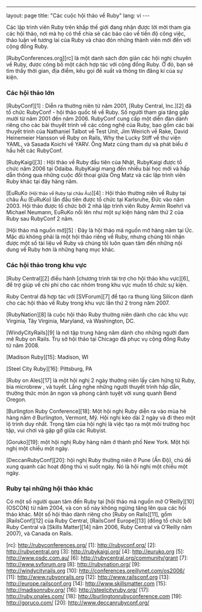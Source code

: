 ---
layout: page title: "Các cuộc hội thảo về Ruby" lang: vi ---

Các lập trình viên Ruby trên khắp thế giới đang nhận được lời mời tham gia các
hội thảo, nơi mà họ có thể chia sẻ các báo cáo về tiến độ công việc, thảo luận
về tương lai của Ruby và chào đón những thành viên mới đến với cộng đồng Ruby.

[RubyConferences.org][rc] là một danh sách đơn giản các hội nghị chuyên về Ruby,
được công bố một cách hợp tác với cộng đồng Ruby. Ở đó, bạn sẽ tìm thấy thời
gian, địa điểm, kêu gọi đề xuất và thông tin đăng kí của sự kiện.

### Các hội thảo lớn

[RubyConf][1] : Diễn ra thường niên từ năm 2001, [Ruby Central, Inc.][2] đã tổ
chức RubyConf - hội thảo quốc tế về Ruby. Số người tham gia tăng gấp mười từ năm
2001 đến năm 2006.  RubyConf cung cấp một diễn đàn dành riêng cho các bài thuyết
trình về các công nghệ của Ruby, bao gồm các bài thuyết trình của Nathaniel
Talbot về Test Unit, Jim Weirich về Rake, David Heinemeier Hansson về Ruby on
Rails, Why the Lucky Stiff về thư viện YAML, và Sasada Koichi về YARV. Ông Matz
cũng tham dự và phát biểu ở hầu hết các RubyConf.

[RubyKaigi][3] : Hội thảo về Ruby đầu tiên của Nhật, RubyKaigi được tổ chức năm
2006 tại Odaiba.  RubyKaigi mang đến nhiều bài học mới và hấp dẫn thông qua
những cuộc đối thoại giữa Ông Matz và các lập trình viên Ruby khác tại đây hàng
năm.

[EuRuKo <small>(Hội thảo về Ruby tại châu Âu)</small>][4] : Hội thảo thường niên
về Ruby tại châu Âu (EuRuKo) lần đầu tiên được tổ chức tại Karlsruhe, Đức vào
năm 2003. Hội thảo được tổ chức bởi 2 nhà lập trình viên Ruby Armin Roehrl và
Michael Neumann, EuRuKo nổi lên như một sự kiện hàng năm thứ 2 của Ruby sau
RubyConf 2 năm.

[Hội thảo mã nguồn mở][5] : Đây là hội thảo mã nguồn mở hàng năm tại Úc. Mặc dù
không phải là một hội thảo riêng về Ruby, nhưng chúng tôi nhận được một số tài
liệu về Ruby và chúng tôi luôn quan tâm đến những nội dung về Ruby hơn là những
hạng mục khác.

### Các hội thảo trong khu vực

[Ruby Central][2] điều hành [chương trình tài trợ cho hội thảo khu vực][6], để
trợ giúp về chi phí cho các nhóm trong khu vực muốn tổ chức sự kiện.

Ruby Central đã hợp tác với [SVForum][7] để tạo ra thung lũng Silicon dành cho
các hội thảo về Ruby trong khu vực lần thứ 2 trong năm 2007.

[RubyNation][8] là cuộc hội thảo Ruby thường niên dành cho các khu vực Virginia,
Tây Virginia, Maryland, và Washington, DC.

[WindyCityRails][9] là nơi tập trung hàng năm dành cho những người đam mê Ruby
on Rails. Trụ sở hội thảo tại Chicago đã phục vụ cộng đồng Ruby từ năm 2008.

[Madison Ruby][15]: Madison, WI

[Steel City Ruby][16]: Pittsburg, PA

[Ruby on Ales][17] là một hội nghị 2 ngày thường niên lấy cảm hứng từ Ruby, bia
microbrew , và tuyết. Lắng nghe những người thuyết trình hấp dẫn, thưởng thức
món ăn ngon và phong cảnh tuyệt vời xung quanh Bend Oregon.

[Burlington Ruby Conference][18]: Một hội nghị Ruby diễn ra vào mùa hè hàng năm
ở Burlington, Vermont, Mỹ. Hội nghị kéo dài 2 ngày và đi theo một lộ trình duy
nhất. Trọng tâm của hội nghị là việc tạo ra một môi trường học tập, vui chơi và
gặp gỡ giữa các Rubyist.

[Goruko][19]: một hội nghị Ruby hàng năm ở thành phố New York. Một hội nghị một
chiều một ngày.

[DeccanRubyConf][20]: hội nghị Ruby thường niên ở Pune (Ấn Độ), chủ đề xung
quanh các hoạt động thú vị suốt ngày. Nó là hội nghị một chiều một ngày.

### Ruby tại những hội thảo khác

Có một số người quan tâm đến Ruby tại [hội thảo mã nguồn mở O’Reilly][10]
(OSCON) từ năm 2004, và con số này không ngừng tăng lên qua các hội thảo khác.
Một số hội thảo dành riêng cho [Ruby on Rails][11], gồm [RailsConf][12] của Ruby
Central, [RailsConf Europe][13] (đồng tổ chức bởi Ruby Central và [Skills
Matter][14] năm 2006, Ruby Central và O’Reilly năm 2007), và Canada on Rails.



[rc]: http://rubyconferences.org/ [1]: http://rubyconf.org/ [2]:
http://rubycentral.org [3]: http://rubykaigi.org/ [4]: http://euruko.org [5]:
http://www.osdc.com.au/ [6]: http://rubycentral.org/community/grant [7]:
http://www.svforum.org [8]: http://rubynation.org/ [9]:
http://windycityrails.org [10]: http://conferences.oreillynet.com/os2006/ [11]:
http://www.rubyonrails.org [12]: http://www.railsconf.org [13]:
http://europe.railsconf.org [14]: http://www.skillsmatter.com [15]:
http://madisonruby.org/ [16]: http://steelcityruby.org/ [17]:
http://ruby.onales.com/ [18]: http://burlingtonrubyconference.com [19]:
http://goruco.com/ [20]: http://www.deccanrubyconf.org/
